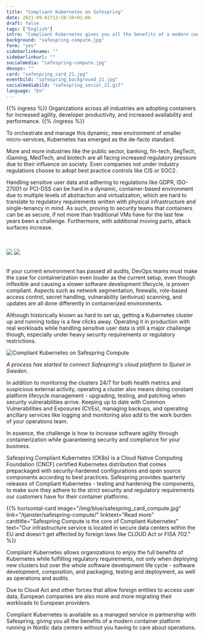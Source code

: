 ```yaml
---
title: "Compliant Kubernetes on Safespring"
date: 2021-09-01T13:58:58+01:00
draft: false
tags: ["English"]
intro: "Compliant Kubernetes gives you all the benefits of a modern container platform running in Nordic data centers without you having to care about operations."
background: "safespring-compute.jpg"
form: "yes"
sidebarlinkname: ""
sidebarlinkurl: ""
socialmedia: "safespring-compute.jpg"
devops: ""
card: "safespring_card_21.jpg"
eventbild: "safespring_background_21.jpg"
socialmediabild: "safespring_social_21.gif"
language: "En"
---
```


{{% ingress %}}
Organizations across all industries are adopting containers for increased agility, developer productivity, and increased availability and performance.
{{% /ingress %}}

To orchestrate and manage this dynamic, new environment of smaller micro-services, Kubernetes has emerged as the de-facto standard.

More and more industries like the public sector, banking, fin-tech, RegTech, iGaming, MedTech, and biotech are all facing increased regulatory pressure due to their influence on society. Even companies not under industry regulations choose to adopt best practice controls like CIS or SOC2.

Handling sensitive user data and adhering to regulations like GDPR, ISO-27001 or PCI-DSS can be hard in a dynamic, container-based environment due to multiple levels of abstraction and virtualization, which are hard to translate to regulatory requirements written with physical infrastructure and single-tenancy in mind. As such, proving to security teams that containers can be as secure, if not more than traditional VMs have for the last few years been a challenge. Furthermore, with additional moving parts, attack surfaces increase.

<br><br>
<img src="/img/safespring-compliant-kubernetes-3.svg" class="mobile">
<img src="/img/safespring-compliant-kubernetes-2.svg" class="desktop">
<br><br>

If your current environment has passed all audits, DevOps teams must make the case for containerization even louder as the current setup, even though inflexible and causing a slower software development lifecycle, is proven compliant. Aspects such as network segmentation, firewalls, role-based access control, secret handling, vulnerability (antivirus) scanning, and updates are all done differently in containerized environments.

Although historically known as hard to set up, getting a Kubernetes cluster up and running today is a few clicks away. Operating it in production with real workloads while handling sensitive user data is still a major challenge though, especially under heavy security requirements or regulatory restrictions.

![Compliant Kubernetes on Safespring Compute](/img/safespring_compliant_kubernetes-pyramide.svg)

*A process has started to connect Safespring's cloud platform to Sjunet in Sweden.*

In addition to monitoring the clusters 24/7 for both health metrics and suspicious external activity, operating a cluster also means doing constant platform lifecycle management - upgrading, testing, and patching when security vulnerabilities arrive. Keeping up to date with Common Vulnerabilities and Exposures (CVEs), managing backups, and operating ancillary services like logging and monitoring also add to the work burden of your operations team.

In essence, the challenge is how to increase software agility through containerization while guaranteeing security and compliance for your business.

Safespring Compliant Kubernetes (CK8s) is a Cloud Native Computing Foundation (CNCF) certified Kubernetes distribution that comes prepackaged with security-hardened configurations and open source components according to best practices. Safespring provides quarterly releases of Compliant Kubernetes - testing and hardening the components, to make sure they adhere to the strict security and regulatory requirements our customers have for their container platforms.

{{% horisontal-card image="/img/blue/safespring_card_compute.jpg" link="/tjanster/safespring-compute/" linktext="Read more" cardtitle="Safespring Compute is the core of Compliant Kubernetes" text="Our infrastructure service is located in secure data centers within the EU and doesn't get affected by foreign laws like CLOUD Act or FISA 702." %}}

Compliant Kubernetes allows organizations to enjoy the full benefits of Kubernetes while fulfilling regulatory requirements, not only when deploying new clusters but over the whole software development life cycle - software development, composition, and packaging, testing and deployment, as well as operations and audits.

Due to Cloud Act and other forces that allow foreign entities to access user data, European companies are also more and more migrating their workloads to European providers.

Compliant Kubernetes is available as a managed service in partnership with Safespring, giving you all the benefits of a modern container platform running in Nordic data centers without you having to care about operations.

